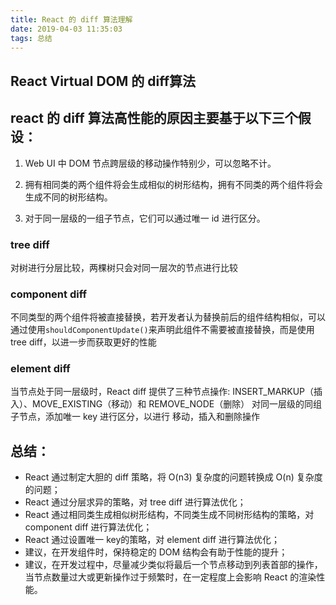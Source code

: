 ```yaml
---
title: React 的 diff 算法理解
date: 2019-04-03 11:35:03
tags: 总结
---
```


## React Virtual DOM 的 diff算法

## react 的 diff 算法高性能的原因主要基于以下三个假设：
1. Web UI 中 DOM 节点跨层级的移动操作特别少，可以忽略不计。

2. 拥有相同类的两个组件将会生成相似的树形结构，拥有不同类的两个组件将会生成不同的树形结构。

3. 对于同一层级的一组子节点，它们可以通过唯一 id 进行区分。

### tree diff
  对树进行分层比较，两棵树只会对同一层次的节点进行比较
### component diff
  不同类型的两个组件将被直接替换，若开发者认为替换前后的组件结构相似，可以通过使用`shouldComponentUpdate()`来声明此组件不需要被直接替换，而是使用tree diff，以进一步而获取更好的性能

### element diff
  当节点处于同一层级时，React diff 提供了三种节点操作: INSERT_MARKUP（插入）、MOVE_EXISTING（移动）和 REMOVE_NODE（删除）
  对同一层级的同组子节点，添加唯一 key 进行区分，以进行 移动，插入和删除操作

## 总结：
  - React 通过制定大胆的 diff 策略，将 O(n3) 复杂度的问题转换成 O(n) 复杂度的问题；
  - React 通过分层求异的策略，对 tree diff 进行算法优化；
  - React 通过相同类生成相似树形结构，不同类生成不同树形结构的策略，对 component diff 进行算法优化；
  - React 通过设置唯一 key的策略，对 element diff 进行算法优化；
  - 建议，在开发组件时，保持稳定的 DOM 结构会有助于性能的提升；
  - 建议，在开发过程中，尽量减少类似将最后一个节点移动到列表首部的操作，当节点数量过大或更新操作过于频繁时，在一定程度上会影响 React 的渲染性能。
